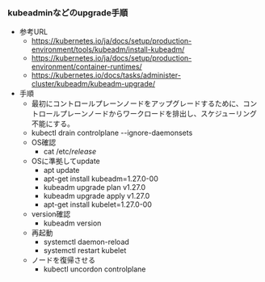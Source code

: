 ### kubeadminなどのupgrade手順
- 参考URL
  - https://kubernetes.io/ja/docs/setup/production-environment/tools/kubeadm/install-kubeadm/
  - https://kubernetes.io/ja/docs/setup/production-environment/container-runtimes/
  - https://kubernetes.io/docs/tasks/administer-cluster/kubeadm/kubeadm-upgrade/
- 手順
  -  最初にコントロールプレーンノードをアップグレードするために、コントロールプレーンノードからワークロードを排出し、スケジューリング不能にする。
    - kubectl drain controlplane --ignore-daemonsets
  - OS確認
    - cat /etc/*release*
  - OSに準拠してupdate
    - apt update
    - apt-get install kubeadm=1.27.0-00
    - kubeadm upgrade plan v1.27.0
    - kubeadm upgrade apply v1.27.0
    - apt-get install kubelet=1.27.0-00
  - version確認
    - kubeadm version
  - 再起動
    - systemctl daemon-reload
    - systemctl restart kubelet
  - ノードを復帰させる
    - kubectl uncordon controlplane
